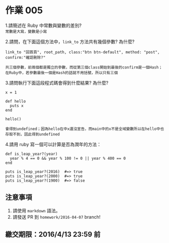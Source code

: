 # 作業 005

1.請簡述在 Ruby 中常數與變數的差別?  
`常數是大寫，變數是小寫`

2.請問，在下面這個方法中，`link_to` 方法共有幾個參數? 為什麼?

```
link_to "回首頁", root_path, class:"btn btn-default", method: "post", confirm:"確認刪除?"
```
`共三個參數，前兩個都是獨立的參數，而從第三個class開始到最後的confirm是一個Hash；在Ruby中，若參數最後一個是Hash的話就不用括號，所以只有三個`

3.請問執行下面這段程式碼會得到什麼結果? 為什麼?

```
x = 1

def hello
  puts x
end

hello()
```
`會得到undefined；因為hello在中x還沒宣告，而main中的x不是全域變數所以在hello中也存取不到，因此得到undefined`

4.請用 ruby 寫一個可以計算是否為潤年的方法：

```
def is_leap_year?(year)
  year % 4 == 0 && year % 100 != 0 || year % 400 == 0
end

puts is_leap_year?(2016)  #=> true
puts is_leap_year?(2000)  #=> true
puts is_leap_year?(1900)  #=> false
```

## 注意事項

1. 請使用 `markdown` 語法。
2. 請發送 PR 到 `homework/2016-04-07` branch!

## 繳交期限：2016/4/13 23:59 前
